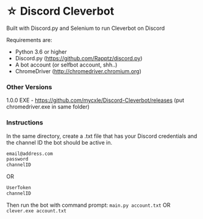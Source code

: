# ☆ Discord Cleverbot
Built with Discord.py and Selenium to run Cleverbot on Discord

Requirements are:

* Python 3.6 or higher
* Discord.py (https://github.com/Rapptz/discord.py)
* A bot account (or selfbot account, shh..)
* ChromeDriver (http://chromedriver.chromium.org)

### Other Versions
1.0.0 EXE - https://github.com/mycxle/Discord-Cleverbot/releases (put chromedriver.exe in same folder)

### Instructions
In the same directory, create a .txt file that has your Discord credentials and the channel ID the bot should be active in.
```markdown
email@address.com
password
channelID
```
OR
```markdown
UserToken
channelID
```
Then run the bot with command prompt: `main.py account.txt` OR `clever.exe account.txt`